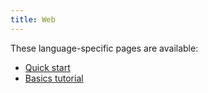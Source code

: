 ```yaml
---
title: Web
---
```


These language-specific pages are available:

- [Quick start](quickstart/)
- [Basics tutorial](basics/)
